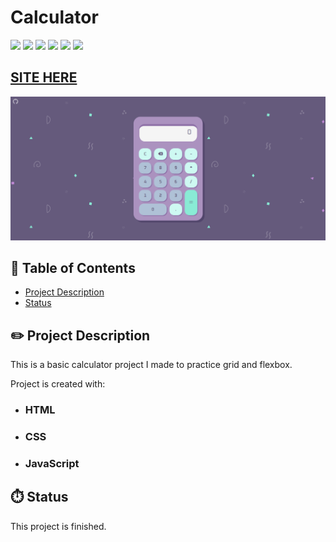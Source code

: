 # Calculator

![](https://img.shields.io/github/forks/isabdch/calculator?color=%2389ebd5&style=for-the-badge)
![](https://img.shields.io/github/languages/count/isabdch/calculator?color=%2389ebd5&style=for-the-badge)
![](https://img.shields.io/github/repo-size/isabdch/calculator?color=%2389ebd5&style=for-the-badge)
![](https://img.shields.io/github/issues/isabdch/calculator?color=%2389ebd5&style=for-the-badge)
![](https://img.shields.io/github/stars/isabdch/calculator?color=%2389ebd5&style=for-the-badge)
![](https://img.shields.io/github/license/isabdch/calculator?color=%2389ebd5&style=for-the-badge)

 ## [SITE HERE](https://isabdch.github.io/calculator/)
![](images/screenshot01.png)

## 📖 Table of Contents

- [Project Description](#project-description)
- [Status](#status)

## ✏️ Project Description

This is a basic calculator project I made to practice grid and flexbox. 

Project is created with:

- ### HTML

- ### CSS

- ### JavaScript

## ⏱️ Status

This project is finished.

